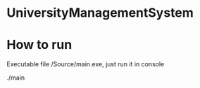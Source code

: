 # UniversityManagementSystem
# How to run

Executable file /Source/main.exe, just run it in console

./main

